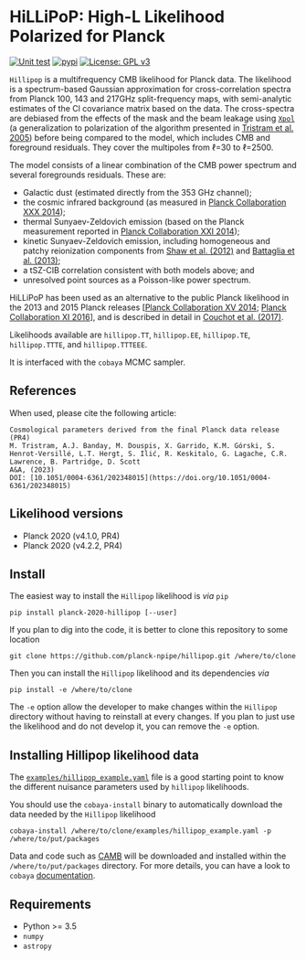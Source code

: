HiLLiPoP: High-L Likelihood Polarized for Planck
================================================
[![Unit test]( https://img.shields.io/github/actions/workflow/status/planck-npipe/hillipop/testing.yml?branch=master)](https://github.com/planck-npipe/hillipop/actions/workflows/testing.yml)
[![pypi](https://img.shields.io/pypi/v/planck-2020-hillipop)](https://pypi.python.org/pypi/planck-2020-hillipop)
[![License: GPL v3](https://img.shields.io/badge/License-GPLv3-blue.svg)](https://www.gnu.org/licenses/gpl-3.0)


``Hillipop`` is a multifrequency CMB likelihood for Planck data. The likelihood is a spectrum-based
Gaussian approximation for cross-correlation spectra from Planck 100, 143 and 217GHz split-frequency
maps, with semi-analytic estimates of the Cl covariance matrix based on the data. The cross-spectra
are debiased from the effects of the mask and the beam leakage using
[``Xpol``](https://gitlab.in2p3.fr/tristram/Xpol) (a generalization to polarization of the algorithm
presented in [Tristram et al. 2005](https://arxiv.org/abs/astro-ph/0405575)) before being compared
to the model, which includes CMB and foreground residuals. They cover the multipoles from &ell;=30
to &ell;=2500.

The model consists of a linear combination of the CMB power spectrum and several foregrounds
residuals. These are:
- Galactic dust (estimated directly from the 353 GHz channel);
- the cosmic infrared background (as measured in [Planck Collaboration XXX
  2014](https://arxiv.org/abs/1309.0382));
- thermal Sunyaev-Zeldovich emission (based on the Planck measurement reported in [Planck
  Collaboration XXI 2014](https://arxiv.org/abs/1303.5081));
- kinetic Sunyaev-Zeldovich emission, including homogeneous and patchy reionization components from
  [Shaw et al. (2012)](https://arxiv.org/abs/1109.0553) and [Battaglia et
  al. (2013)](https://arxiv.org/abs/1211.2832);
- a tSZ-CIB correlation consistent with both models above; and
- unresolved point sources as a Poisson-like power spectrum.

HiLLiPoP has been used as an alternative to the public Planck likelihood in the 2013 and 2015 Planck
releases [[Planck Collaboration XV 2014](https://arxiv.org/abs/1303.5075); [Planck Collaboration XI
2016](https://arxiv.org/abs/1507.02704)], and is described in detail in [Couchot et
al. (2017)](https://arxiv.org/abs/1609.09730).

Likelihoods available are ``hillipop.TT``, ``hillipop.EE``, ``hillipop.TE``, ``hillipop.TTTE``, and
``hillipop.TTTEEE``.

It is interfaced with the ``cobaya`` MCMC sampler.

References
----------
When used, please cite the following article:
```
Cosmological parameters derived from the final Planck data release (PR4)
M. Tristram, A.J. Banday, M. Douspis, X. Garrido, K.M. Górski, S. Henrot-Versillé, L.T. Hergt, S. Ilić, R. Keskitalo, G. Lagache, C.R. Lawrence, B. Partridge, D. Scott
A&A, (2023)
DOI: [10.1051/0004-6361/202348015](https://doi.org/10.1051/0004-6361/202348015)
```

Likelihood versions
-------------------

<!-- * Planck 2018 (PR3) -->
* Planck 2020 (v4.1.0, PR4)
* Planck 2020 (v4.2.2, PR4)

Install
-------
The easiest way to install the `Hillipop` likelihood is *via* `pip`

```shell
pip install planck-2020-hillipop [--user]
```

If you plan to dig into the code, it is better to clone this repository to some location

```shell
git clone https://github.com/planck-npipe/hillipop.git /where/to/clone
```

Then you can install the `Hillipop` likelihood and its dependencies *via*

```shell
pip install -e /where/to/clone
```

The ``-e`` option allow the developer to make changes within the `Hillipop` directory without having
to reinstall at every changes. If you plan to just use the likelihood and do not develop it, you can
remove the ``-e`` option.

Installing Hillipop likelihood data
-----------------------------------

The [`examples/hillipop_example.yaml`](examples/hillipop_example.yaml) file is a good starting point to
know the different nuisance parameters used by `hillipop` likelihoods.

You should use the `cobaya-install` binary to automatically download the data needed by the
`Hillipop` likelihood

```shell
cobaya-install /where/to/clone/examples/hillipop_example.yaml -p /where/to/put/packages
```

Data and code such as [CAMB](https://github.com/cmbant/CAMB) will be downloaded and installed within
the ``/where/to/put/packages`` directory. For more details, you can have a look to `cobaya`
[documentation](https://cobaya.readthedocs.io/en/latest/installation_cosmo.html).

Requirements
------------
* Python >= 3.5
* `numpy`
* `astropy`
